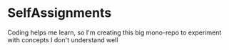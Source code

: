 # SelfAssignments
Coding helps me learn, so I'm creating this big mono-repo to experiment with concepts I don't understand well
